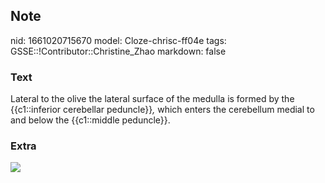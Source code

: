 ## Note
nid: 1661020715670
model: Cloze-chrisc-ff04e
tags: GSSE::!Contributor::Christine_Zhao
markdown: false

### Text
<div>
  <div>
    <div>
      <div>
        Lateral to the olive the lateral surface of the medulla is
        formed by the {{c1::inferior cerebellar
        peduncle}}<span style="font-style: italic;">,</span> which
        enters the cerebellum medial to and below the {{c1::middle
        peduncle}}.
      </div>
    </div>
  </div>
</div>

### Extra
<img src="Screen%20Shot%202021-08-14%20at%2010.31.31%20am.png">
